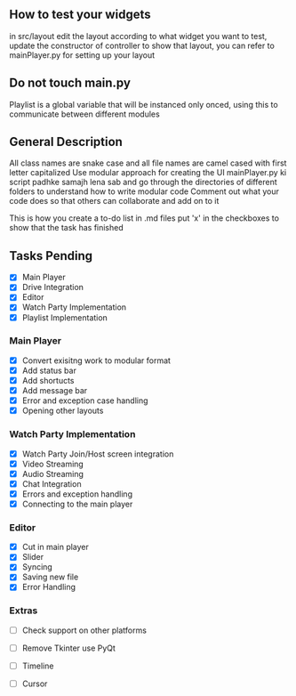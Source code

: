 ## How to test your widgets
in src/layout edit the layout according to what widget you want to test, update the constructor of controller to show that layout, you can refer to mainPlayer.py for setting up your layout

## Do not touch main.py

Playlist is a global variable that will be instanced only onced, using this to communicate between different modules

## General Description
All class names are snake case and all file names are camel cased with first letter capitalized
Use modular approach for creating the UI
mainPlayer.py ki script padhke samajh lena sab and go through the directories of different folders to understand how to write modular code
Comment out what your code does so that others can collaborate and add on to it

This is how you create a to-do list in .md files
put 'x' in the checkboxes to show that the task has finished

## Tasks Pending
- [x] Main Player
- [x] Drive Integration
- [x] Editor
- [x] Watch Party Implementation
- [x] Playlist Implementation

### Main Player
- [x] Convert exisitng work to modular format
- [x] Add status bar
- [x] Add shortucts
- [x] Add message bar
- [x] Error and exception case handling
- [x] Opening other layouts

### Watch Party Implementation
- [x] Watch Party Join/Host screen integration
- [x] Video Streaming
- [x] Audio Streaming
- [x] Chat Integration
- [x] Errors and exception handling
- [x] Connecting to the main player

### Editor
- [x] Cut in main player
- [x] Slider
- [x] Syncing
- [x] Saving new file
- [x] Error Handling

### Extras
- [ ] Check support on other platforms
- [ ] Remove Tkinter use PyQt
- [ ] Timeline
- [ ] Cursor
 
